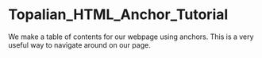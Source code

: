 # Topalian_HTML_Anchor_Tutorial
We make a table of contents for our webpage using anchors. This is a very useful way to navigate around on our page.
